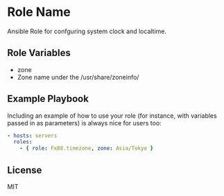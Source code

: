 Role Name
=========

Ansible Role for confguring system clock and localtime.

Role Variables
--------------

- zone
 - Zone name under the /usr/share/zoneinfo/

Example Playbook
----------------

Including an example of how to use your role (for instance, with variables passed in as parameters) is always nice for users too:

```yaml
- hosts: servers
  roles:
    - { role: Fx88.timezone, zone: Asia/Tokyo }
```

License
-------

MIT

